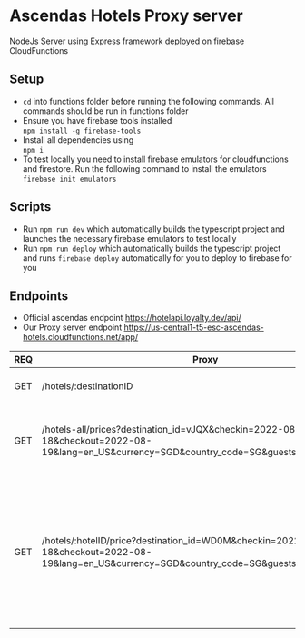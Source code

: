 # Ascendas Hotels Proxy server
NodeJs Server using Express framework deployed on firebase CloudFunctions

## Setup
- `cd` into functions folder before running the following commands. All commands should be run in functions folder <br/>
- Ensure you have firebase tools installed <br/>
`npm install -g firebase-tools`<br/>
- Install all dependencies using<br/>
`npm i`
- To test locally you need to install firebase emulators for cloudfunctions and firestore. Run the following command to install the emulators <br/>
`firebase init emulators`

## Scripts
- Run `npm run dev` which automatically builds the typescript project and launches the necessary firebase emulators to test locally
- Run `npm run deploy` which automatically builds the typescript project and runs `firebase deploy` automatically for you to deploy to firebase for you


## Endpoints
- Official ascendas endpoint https://hotelapi.loyalty.dev/api/ <br/>
- Our Proxy server endpoint https://us-central1-t5-esc-ascendas-hotels.cloudfunctions.net/app/

| REQ | Proxy                                                                                                                                           | Ascendas                                                                                                                                        | Returns                                                                                                                                            |
|-----|-------------------------------------------------------------------------------------------------------------------------------------------------|-------------------------------------------------------------------------------------------------------------------------------------------------|----------------------------------------------------------------------------------------------------------------------------------------------------|
| GET | /hotels/:destinationID                                                                                                                          | /hotels/:destinationID                                                                                                                          | "gets all hotel details given a destination id                                                                                                     |
| GET | /hotels-all/prices?destination_id=vJQX&checkin=2022-08-18&checkout=2022-08-19&lang=en_US&currency=SGD&country_code=SG&guests=2&partner_id=1     | /hotels/prices?destination_id=vJQX&checkin=2022-08-18&checkout=2022-08-19&lang=en_US&currency=SGD&country_code=SG&guests=2&partner_id=2         | gets all hotels generic prices, u can put the search params query as shown                                                                         |
| GET | /hotels/:hotelID/price?destination_id=WD0M&checkin=2022-08-18&checkout=2022-08-19&lang=en_US&currency=SGD&country_code=SG&guests=2&partner_id=1 | /hotels/:hotelID/price?destination_id=WD0M&checkin=2022-08-18&checkout=2022-08-19&lang=en_US&currency=SGD&country_code=SG&guests=2&partner_id=2 | gets specific hotel price, given a specific :hotelID.Search query works the same way as their endpoint too example: replace :hotelID with diH7 |

